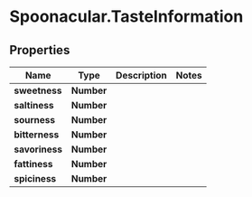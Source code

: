 # Spoonacular.TasteInformation

## Properties

Name | Type | Description | Notes
------------ | ------------- | ------------- | -------------
**sweetness** | **Number** |  | 
**saltiness** | **Number** |  | 
**sourness** | **Number** |  | 
**bitterness** | **Number** |  | 
**savoriness** | **Number** |  | 
**fattiness** | **Number** |  | 
**spiciness** | **Number** |  | 


